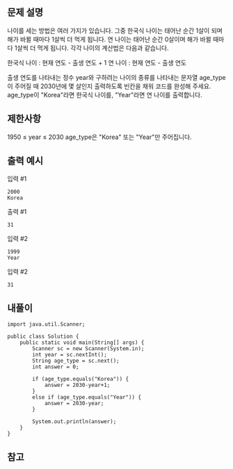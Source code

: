 ## 문제 설명
나이를 세는 방법은 여러 가지가 있습니다. 그중 한국식 나이는 태어난 순간 1살이 되며 해가 바뀔 때마다 1살씩 더 먹게 됩니다. 연 나이는 태어난 순간 0살이며 해가 바뀔 때마다 1살씩 더 먹게 됩니다. 각각 나이의 계산법은 다음과 같습니다.

한국식 나이 : 현재 연도 - 출생 연도 + 1
연 나이 : 현재 연도 - 출생 연도

출생 연도를 나타내는 정수 year와 구하려는 나이의 종류를 나타내는 문자열 age_type이 주어질 때 2030년에 몇 살인지 출력하도록 빈칸을 채워 코드를 완성해 주세요. age_type이 "Korea"라면 한국식 나이를, "Year"라면 연 나이를 출력합니다.

## 제한사항
1950 ≤ year ≤ 2030
age_type은 "Korea" 또는 "Year"만 주어집니다.

## 출력 예시
입력 #1
```
2000   
Korea
```
출력 #1
```
31
```
입력 #2
```
1999   
Year
```
입력 #2
```
31
```

## 내풀이
```
import java.util.Scanner;

public class Solution {
    public static void main(String[] args) {
        Scanner sc = new Scanner(System.in);
        int year = sc.nextInt();
        String age_type = sc.next();
        int answer = 0;

        if (age_type.equals("Korea")) {
            answer = 2030-year+1;
        }
        else if (age_type.equals("Year")) {
            answer = 2030-year;
        }

        System.out.println(answer);
    }
}
```

## 참고
